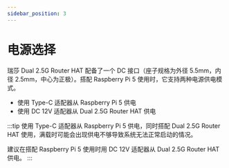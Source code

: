 ```yaml
---
sidebar_position: 3
---
```


# 电源选择

瑞莎 Dual 2.5G Router HAT 配备了一个 DC 接口（座子规格为外径 5.5mm，内径 2.5mm，中心为正极）。搭配 Raspberry Pi 5 使用时，它支持两种电源供电模式。

- 使用 Type-C 适配器从 Raspberry Pi 5 供电
- 使用 DC 12V 适配器从 Dual 2.5G Router HAT 供电

:::tip
使用 Type-C 适配器从 Raspberry Pi 5 供电，同时搭配 Dual 2.5G Router HAT 使用，满载时可能会出现供电不够导致系统无法正常启动的情况。

建议在搭配 Raspberry Pi 5 使用时用 DC 12V 适配器从 Dual 2.5G Router HAT 供电。
:::
